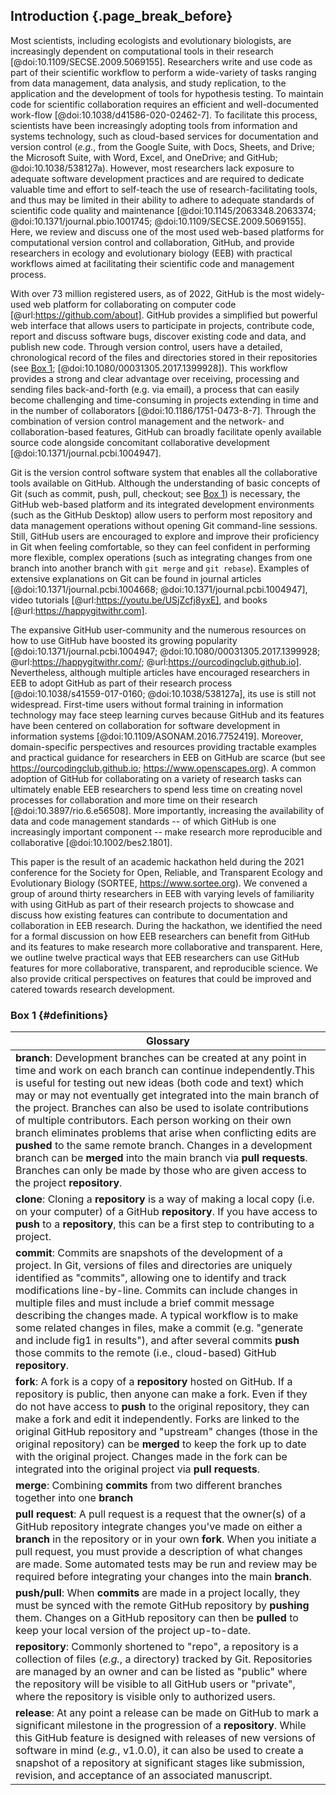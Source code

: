 ## Introduction {.page_break_before}

<!-- ### General introduction to the use of collaborative computational resources by scientists -->
<!-- *Contributors to this section: PHPB* -->
Most scientists, including ecologists and evolutionary biologists, are increasingly dependent on computational tools in their research [@doi:10.1109/SECSE.2009.5069155].
Researchers write and use code as part of their scientific workflow to perform a wide-variety of tasks ranging from data management, data analysis, and study replication, to the application and the development of tools for hypothesis testing.
To maintain code for scientific collaboration requires an efficient and well-documented work-flow [@doi:10.1038/d41586-020-02462-7].
To facilitate this process, scientists have been increasingly adopting tools from information and systems technology, such as cloud-based services for documentation and version control (_e.g._, from the Google Suite, with Docs, Sheets, and Drive; the Microsoft Suite, with Word, Excel, and OneDrive; and GitHub; @doi:10.1038/538127a).
However, most researchers lack exposure to adequate software development practices and are required to dedicate valuable time and effort to self-teach the use of research-facilitating tools, and thus may be limited in their ability to adhere to adequate standards of scientific code quality and maintenance [@doi:10.1145/2063348.2063374; @doi:10.1371/journal.pbio.1001745; @doi:10.1109/SECSE.2009.5069155].
Here, we review and discuss one of the most used web-based platforms for computational version control and collaboration, GitHub, and provide researchers in ecology and evolutionary biology (EEB) with practical workflows aimed at facilitating their scientific code and management process.

<!-- ### General background about GitHub and Git -->
<!-- *Contributors to this section: RCO, SSHS, PHPB* -->
With over 73 million registered users, as of 2022, GitHub is the most widely-used web platform for collaborating on computer code [@url:https://github.com/about].
GitHub provides a simplified but powerful web interface that allows users to participate in projects, contribute code, report and discuss software bugs, discover existing code and data, and publish new code.
Through version control, users have a detailed, chronological record of the files and directories stored in their repositories (see [Box 1](#definitions); [@doi:10.1080/00031305.2017.1399928]).
This workflow provides a strong and clear advantage over receiving, processing and sending files back-and-forth (e.g. via email), a process that can easily become challenging and time-consuming in projects extending in time and in the number of collaborators [@doi:10.1186/1751-0473-8-7].
Through the combination of version control management and the network- and collaboration-based features, GitHub can broadly facilitate openly available source code alongside concomitant collaborative development [@doi:10.1371/journal.pcbi.1004947].

Git is the version control software system that enables all the collaborative tools available on GitHub.
Although the understanding of basic concepts of Git (such as commit, push, pull, checkout; see [Box 1](#definitions)) is necessary, the GitHub web-based platform and its integrated development environments (such as the GitHub Desktop) allow users to perform most repository and data management operations without opening Git command-line sessions.
Still, GitHub users are encouraged to explore and improve their proficiency in Git when feeling comfortable, so they can feel confident in performing more flexible, complex operations (such as integrating changes from one branch into another branch with `git merge` and `git rebase`). Examples of extensive explanations on Git can be found in journal articles [@doi:10.1371/journal.pcbi.1004668; @doi:10.1371/journal.pcbi.1004947], video tutorials [@url:https://youtu.be/USjZcfj8yxE], and books [@url:https://happygitwithr.com].

<!-- ### General background on how GitHub is used by EEB researchers -->
<!-- *Contributors to this section: RCO, PHPB* -->
The expansive GitHub user-community and the numerous resources on how to use GitHub have boosted its growing popularity [@doi:10.1371/journal.pcbi.1004947; @doi:10.1080/00031305.2017.1399928; @url:https://happygitwithr.com/; @url:https://ourcodingclub.github.io].
Nevertheless, although multiple articles have encouraged researchers in EEB to adopt GitHub as part of their research process [@doi:10.1038/s41559-017-0160; @doi:10.1038/538127a], its use is still not widespread.
First-time users without formal training in information technology may face steep learning curves because GitHub and its features have been centered on collaboration for software development in information systems [@doi:10.1109/ASONAM.2016.7752419].
Moreover, domain-specific perspectives and resources providing tractable examples and practical guidance for researchers in EEB on GitHub are scarce (but see https://ourcodingclub.github.io; https://www.openscapes.org).
A common adoption of GitHub for collaborating on a variety of research tasks can ultimately enable EEB researchers to spend less time on creating novel processes for collaboration and more time on their research [@doi:10.3897/rio.6.e56508].
More importantly, increasing the availability of data and code management standards -- of which GitHub is one increasingly important component -- make research more reproducible and collaborative [@doi:10.1002/bes2.1801].

<!-- ### Our objective -->
<!-- *Contributors to this section: RCO, PHPB* -->
This paper is the result of an academic hackathon held during the 2021 conference for the Society for Open, Reliable, and Transparent Ecology and Evolutionary Biology (SORTEE, https://www.sortee.org).
We convened a group of around thirty researchers in EEB with varying levels of familiarity with using GitHub as part of their research projects to showcase and discuss how existing features can contribute to documentation and collaboration in EEB research.
During the hackathon, we identified the need for a formal discussion on how EEB researchers can benefit from GitHub and its features to make research more collaborative and transparent.
Here, we outline twelve practical ways that EEB researchers can use GitHub features for more collaborative, transparent, and reproducible science.
We also provide critical perspectives on features that could be improved and catered towards research development.

### Box 1 {#definitions}

<!-- Contributors to this section: ERS, Ali -->

<!--# I thought it might be helpful to have a box with short definitions of git/GitHub terminology used in the manuscript. If any of these are discussed more in depth in the main text, they may not need to be here. RCO: I think it's great. Super helpful to have this type of glossary for github papers -->
| Glossary |
|---|
|**branch**: Development branches can be created at any point in time and work on each branch can continue independently.This is useful for testing out new ideas (both code and text) which may or may not eventually get integrated into the main branch of the project. Branches can also be used to isolate contributions of multiple contributors. Each person working on their own branch eliminates problems that arise when conflicting edits are **pushed** to the same remote branch. Changes in a development branch can be **merged** into the main branch via **pull requests**. Branches can only be made by those who are given access to the project **repository**.|
|**clone**: Cloning a **repository** is a way of making a local copy (i.e. on your computer) of a GitHub **repository**. If you have access to **push** to a **repository**, this can be a first step to contributing to a project.|
|**commit**: Commits are snapshots of the development of a project. In Git, versions of files and directories are uniquely identified as "commits", allowing one to identify and track modifications line-by-line. Commits can include changes in multiple files and must include a brief commit message describing the changes made. A typical workflow is to make some related changes in files, make a commit (e.g. "generate and include fig1 in results"), and after several commits **push** those commits to the remote (i.e., cloud-based) GitHub **repository**.|
|**fork**: A fork is a copy of a **repository** hosted on GitHub. If a repository is public, then anyone can make a fork. Even if they do not have access to **push** to the original repository, they can make a fork and edit it independently. Forks are linked to the original GitHub repository and "upstream" changes (those in the original repository) can be **merged** to keep the fork up to date with the original project. Changes made in the fork can be integrated into the original project via **pull requests**.|
| **merge**: Combining **commits** from two different branches together into one **branch**|
|**pull request**: A pull request is a request that the owner(s) of a GitHub repository integrate changes you've made on either a **branch** in the repository or in your own **fork**. When you initiate a pull request, you must provide a description of what changes are made. Some automated tests may be run and review may be required before integrating your changes into the main **branch**.|
|**push/pull**: When **commits** are made in a project locally, they must be synced with the remote GitHub repository by **pushing** them. Changes on a GitHub repository can then be **pulled** to keep your local version of the project up-to-date.|
|**repository**: Commonly shortened to "repo", a repository is a collection of files (_e.g._, a directory) tracked by Git. Repositories are managed by an owner and can be listed as "public" where the repository will be visible to all GitHub users or "private", where the repository is visible only to authorized users.|
|**release**: At any point a release can be made on GitHub to mark a significant milestone in the progression of a **repository**. While this GitHub feature is designed with releases of new versions of software in mind (_e.g._, v1.0.0), it can also be used to create a snapshot of a repository at significant stages like submission, revision, and acceptance of an associated manuscript.|
